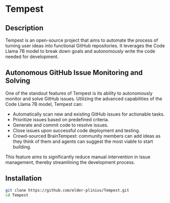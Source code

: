 # Tempest

## Description

Tempest is an open-source project that aims to automate the process of turning user ideas into functional GitHub repositories. It leverages the Code Llama 7B model to break down goals and autonomously write the code needed for development.

## Autonomous GitHub Issue Monitoring and Solving

One of the standout features of Tempest is its ability to autonomously monitor and solve GitHub issues. Utilizing the advanced capabilities of the Code Llama 7B model, Tempest can:

- Automatically scan new and existing GitHub issues for actionable tasks.
- Prioritize issues based on predefined criteria.
- Generate and commit code to resolve issues.
- Close issues upon successful code deployment and testing.
- Crowd-sourced BrainTempest: community members can add ideas as they think of them and agents can suggest the most viable to start building.

This feature aims to significantly reduce manual intervention in issue management, thereby streamlining the development process.

## Installation

```bash
git clone https://github.com/elder-plinius/Tempest.git
cd Tempest
